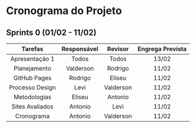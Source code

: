 # Cronograma do Projeto

## Sprints 0 (01/02 - 11/02)

| Tarefas         | Responsável | Revisor   | Engrega Prevista |
| :-----:         | :---------: | :-----:   | :--------------: |
| Apresentação 1  | Todos       | Todos     | 13/02            |
| Planejamento    | Valderson   | Rodrigo   | 11/02            |
| GitHub Pages    | Rodrigo	    | Eliseu    | 11/02            |
| Processo Design | Levi	      | Valderson | 11/02            |
| Metodologias    | Eliseu      | Antonio   | 11/02            |
| Sites Avaliados | Antonio     | Levi      | 11/02            |
| Cronograma      | Antonio     | Valderson | 11/02            |
